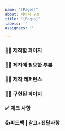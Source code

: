 ```yaml
---
name: "[Pages]"
about: 페이지 구성
title: "[Pages]"
labels: ''
assignees: ''

---
```


### 🧞‍♀️ 제작할 페이지

### 🧞‍♀️ 제작에 필요한 부분

### 🧞‍♀️ 제작 레퍼런스 

### 🧞‍♀️ 구현된 페이지

### ✅ 체크 사항

### 👍피드백 | 참고+전달사항
